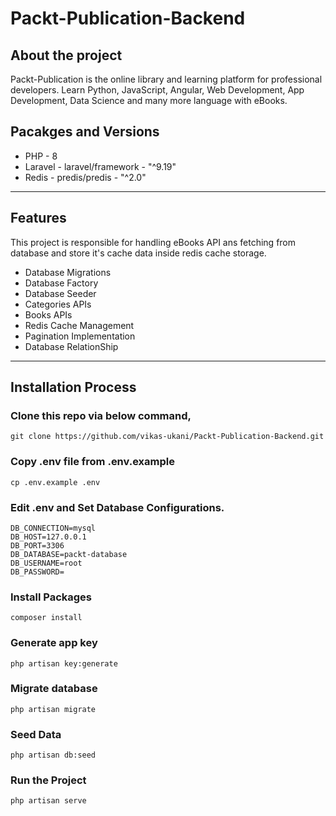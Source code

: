 # Packt-Publication-Backend
 
## About the project
Packt-Publication is the online library and learning platform for professional developers. Learn Python, JavaScript, Angular, Web Development, App Development, Data Science and many more language with eBooks.


## Pacakges and Versions
- PHP - 8 
- Laravel - laravel/framework - "^9.19"
- Redis - predis/predis - "^2.0"

---

## Features
This project is responsible for handling eBooks API ans fetching from database and store it's cache data inside redis cache storage.

- Database Migrations
- Database Factory
- Database Seeder
- Categories APIs
- Books APIs
- Redis Cache Management
- Pagination Implementation
- Database RelationShip

---

## Installation Process

### Clone this repo via below command,
```
git clone https://github.com/vikas-ukani/Packt-Publication-Backend.git
```

### Copy .env file from .env.example
```
cp .env.example .env
```

### Edit .env  and Set Database Configurations.
```
DB_CONNECTION=mysql
DB_HOST=127.0.0.1
DB_PORT=3306
DB_DATABASE=packt-database
DB_USERNAME=root
DB_PASSWORD=
```

### Install Packages
```
composer install 
```


### Generate app key
```
php artisan key:generate
```


### Migrate database
```
php artisan migrate
```

### Seed Data
```
php artisan db:seed
```

### Run the Project
```
php artisan serve
```





